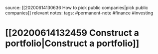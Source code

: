 source: [[20200614130636 How to pick public companies|pick public companies]]
relevant notes:
tags: #permanent-note #finance #investing 
	
# [[20200614132459 Construct a portfolio|Construct a portfolio]]

